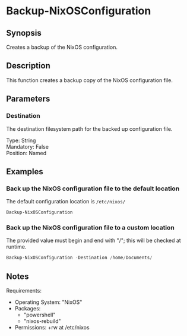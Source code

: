 # Backup-NixOSConfiguration  
  
## Synopsis  
Creates a backup of the NixOS configuration.  
  
## Description  
This function creates a backup copy of the NixOS configuration file.  
  
## Parameters  
### Destination  
The destination filesystem path for the backed up configuration file.  
  
Type: String  
Mandatory: False  
Position: Named  
  
## Examples  
### Back up the NixOS configuration file to the default location  
The default configuration location is `/etc/nixos/`  
```PowerShell
Backup-NixOSConfiguration
```  
### Back up the NixOS configuration file to a custom location  
The provided value must begin and end with "/"; this will be checked at runtime.  
  
```PowerShell
Backup-NixOSConfiguration -Destination /home/Documents/
```  
  
## Notes  
Requirements:  
  - Operating System: "NixOS"  
  - Packages:  
    - "powershell"  
    - "nixos-rebuild"  
  - Permissions: +rw at /etc/nixos  